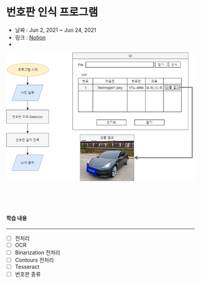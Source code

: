 # 번호판 인식 프로그램

 - 날짜 : Jun 2, 2021 ~ Jun 24, 2021
 - 링크 : [Notion](https://www.notion.so/cf634d3c6991402b9d7e7b02c88f801b)
 - 
![SimpleDiagram](./image/README/temp.png)

<br><br><br>

#### 학습 내용
---
 - [ ] 전처리
 - [ ] OCR
 - [ ] Binarization 전처리
 - [ ] Contours 전처리
 - [ ] Tesseract
 - [ ] 번호판 종류
